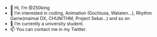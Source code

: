- 👋 Hi, I’m @250king
- 👀 I’m interested in coding, Animation (Gochiusa, Wataten...), Rhythm Game(maimai DX, CHUNITHM, Project Sekai...) and so on 
- 🌱 I’m currently a university student.
- 📫 You can contact me in my Twitter.

<!---
250king/250king is a ✨ special ✨ repository because its `README.md` (this file) appears on your GitHub profile.
You can click the Preview link to take a look at your changes.
--->
